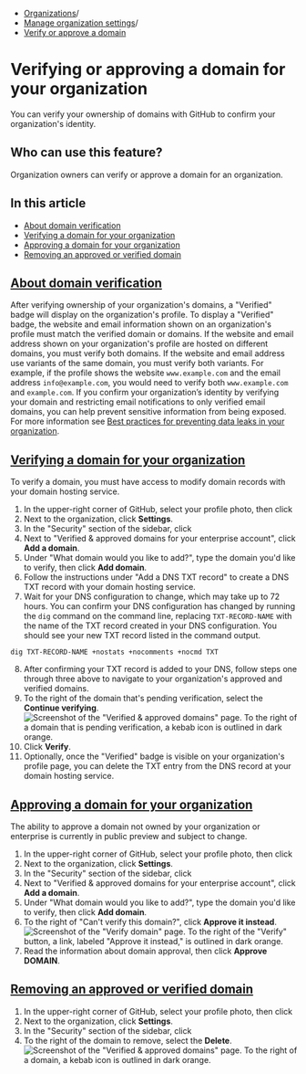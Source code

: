   * [Organizations](https://docs.github.com/en/organizations "Organizations")/
  * [Manage organization settings](https://docs.github.com/en/organizations/managing-organization-settings "Manage organization settings")/
  * [Verify or approve a domain](https://docs.github.com/en/organizations/managing-organization-settings/verifying-or-approving-a-domain-for-your-organization "Verify or approve a domain")


# Verifying or approving a domain for your organization
You can verify your ownership of domains with GitHub to confirm your organization's identity.
## Who can use this feature?
Organization owners can verify or approve a domain for an organization.
## In this article
  * [About domain verification](https://docs.github.com/en/organizations/managing-organization-settings/verifying-or-approving-a-domain-for-your-organization#about-domain-verification)
  * [Verifying a domain for your organization](https://docs.github.com/en/organizations/managing-organization-settings/verifying-or-approving-a-domain-for-your-organization#verifying-a-domain-for-your-organization)
  * [Approving a domain for your organization](https://docs.github.com/en/organizations/managing-organization-settings/verifying-or-approving-a-domain-for-your-organization#approving-a-domain-for-your-organization)
  * [Removing an approved or verified domain](https://docs.github.com/en/organizations/managing-organization-settings/verifying-or-approving-a-domain-for-your-organization#removing-an-approved-or-verified-domain)


## [About domain verification](https://docs.github.com/en/organizations/managing-organization-settings/verifying-or-approving-a-domain-for-your-organization#about-domain-verification)
After verifying ownership of your organization's domains, a "Verified" badge will display on the organization's profile.
To display a "Verified" badge, the website and email information shown on an organization's profile must match the verified domain or domains. If the website and email address shown on your organization's profile are hosted on different domains, you must verify both domains. If the website and email address use variants of the same domain, you must verify both variants. For example, if the profile shows the website `www.example.com` and the email address `info@example.com`, you would need to verify both `www.example.com` and `example.com`.
If you confirm your organization’s identity by verifying your domain and restricting email notifications to only verified email domains, you can help prevent sensitive information from being exposed. For more information see [Best practices for preventing data leaks in your organization](https://docs.github.com/en/code-security/getting-started/best-practices-for-preventing-data-leaks-in-your-organization).
## [Verifying a domain for your organization](https://docs.github.com/en/organizations/managing-organization-settings/verifying-or-approving-a-domain-for-your-organization#verifying-a-domain-for-your-organization)
To verify a domain, you must have access to modify domain records with your domain hosting service.
  1. In the upper-right corner of GitHub, select your profile photo, then click 
  2. Next to the organization, click **Settings**.
  3. In the "Security" section of the sidebar, click 
  4. Next to "Verified & approved domains for your enterprise account", click **Add a domain**.
  5. Under "What domain would you like to add?", type the domain you'd like to verify, then click **Add domain**.
  6. Follow the instructions under "Add a DNS TXT record" to create a DNS TXT record with your domain hosting service.
  7. Wait for your DNS configuration to change, which may take up to 72 hours. You can confirm your DNS configuration has changed by running the `dig` command on the command line, replacing `TXT-RECORD-NAME` with the name of the TXT record created in your DNS configuration. You should see your new TXT record listed in the command output.
```
dig TXT-RECORD-NAME +nostats +nocomments +nocmd TXT

```

  8. After confirming your TXT record is added to your DNS, follow steps one through three above to navigate to your organization's approved and verified domains.
  9. To the right of the domain that's pending verification, select the **Continue verifying**.
![Screenshot of the "Verified & approved domains" page. To the right of a domain that is pending verification, a kebab icon is outlined in dark orange.](https://docs.github.com/assets/cb-66704/images/help/organizations/continue-verifying-domain.png)
  10. Click **Verify**.
  11. Optionally, once the "Verified" badge is visible on your organization's profile page, you can delete the TXT entry from the DNS record at your domain hosting service.


## [Approving a domain for your organization](https://docs.github.com/en/organizations/managing-organization-settings/verifying-or-approving-a-domain-for-your-organization#approving-a-domain-for-your-organization)
The ability to approve a domain not owned by your organization or enterprise is currently in public preview and subject to change.
  1. In the upper-right corner of GitHub, select your profile photo, then click 
  2. Next to the organization, click **Settings**.
  3. In the "Security" section of the sidebar, click 
  4. Next to "Verified & approved domains for your enterprise account", click **Add a domain**.
  5. Under "What domain would you like to add?", type the domain you'd like to verify, then click **Add domain**.
  6. To the right of "Can't verify this domain?", click **Approve it instead**.
![Screenshot of the "Verify domain" page. To the right of the "Verify" button, a link, labeled "Approve it instead," is outlined in dark orange.](https://docs.github.com/assets/cb-26751/images/help/organizations/domains-approve-it-instead.png)
  7. Read the information about domain approval, then click **Approve DOMAIN**.


## [Removing an approved or verified domain](https://docs.github.com/en/organizations/managing-organization-settings/verifying-or-approving-a-domain-for-your-organization#removing-an-approved-or-verified-domain)
  1. In the upper-right corner of GitHub, select your profile photo, then click 
  2. Next to the organization, click **Settings**.
  3. In the "Security" section of the sidebar, click 
  4. To the right of the domain to remove, select the **Delete**.
![Screenshot of the "Verified & approved domains" page. To the right of a domain, a kebab icon is outlined in dark orange.](https://docs.github.com/assets/cb-66704/images/help/organizations/continue-verifying-domain.png)


